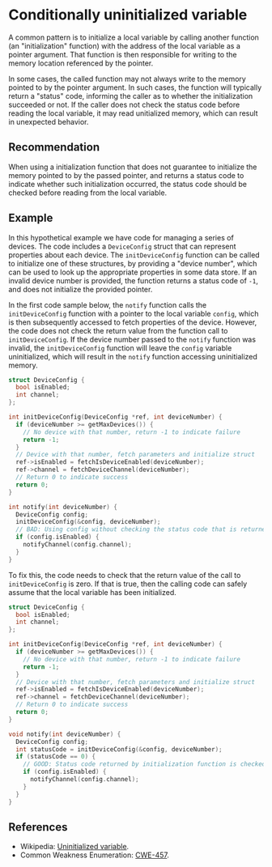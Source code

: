 # Conditionally uninitialized variable
A common pattern is to initialize a local variable by calling another function (an "initialization" function) with the address of the local variable as a pointer argument. That function is then responsible for writing to the memory location referenced by the pointer.

In some cases, the called function may not always write to the memory pointed to by the pointer argument. In such cases, the function will typically return a "status" code, informing the caller as to whether the initialization succeeded or not. If the caller does not check the status code before reading the local variable, it may read unitialized memory, which can result in unexpected behavior.


## Recommendation
When using a initialization function that does not guarantee to initialize the memory pointed to by the passed pointer, and returns a status code to indicate whether such initialization occurred, the status code should be checked before reading from the local variable.


## Example
In this hypothetical example we have code for managing a series of devices. The code includes a `DeviceConfig` struct that can represent properties about each device. The `initDeviceConfig` function can be called to initialize one of these structures, by providing a "device number", which can be used to look up the appropriate properties in some data store. If an invalid device number is provided, the function returns a status code of `-1`, and does not initialize the provided pointer.

In the first code sample below, the `notify` function calls the `initDeviceConfig` function with a pointer to the local variable `config`, which is then subsequently accessed to fetch properties of the device. However, the code does not check the return value from the function call to `initDeviceConfig`. If the device number passed to the `notify` function was invalid, the `initDeviceConfig` function will leave the `config` variable uninitialized, which will result in the `notify` function accessing uninitialized memory.


```c
struct DeviceConfig {
  bool isEnabled;
  int channel;
};

int initDeviceConfig(DeviceConfig *ref, int deviceNumber) {
  if (deviceNumber >= getMaxDevices()) {
    // No device with that number, return -1 to indicate failure
    return -1;
  }
  // Device with that number, fetch parameters and initialize struct
  ref->isEnabled = fetchIsDeviceEnabled(deviceNumber);
  ref->channel = fetchDeviceChannel(deviceNumber);
  // Return 0 to indicate success
  return 0;
}

int notify(int deviceNumber) {
  DeviceConfig config;
  initDeviceConfig(&config, deviceNumber);
  // BAD: Using config without checking the status code that is returned
  if (config.isEnabled) {
    notifyChannel(config.channel);
  }
}

```
To fix this, the code needs to check that the return value of the call to `initDeviceConfig` is zero. If that is true, then the calling code can safely assume that the local variable has been initialized.


```c
struct DeviceConfig {
  bool isEnabled;
  int channel;
};

int initDeviceConfig(DeviceConfig *ref, int deviceNumber) {
  if (deviceNumber >= getMaxDevices()) {
    // No device with that number, return -1 to indicate failure
    return -1;
  }
  // Device with that number, fetch parameters and initialize struct
  ref->isEnabled = fetchIsDeviceEnabled(deviceNumber);
  ref->channel = fetchDeviceChannel(deviceNumber);
  // Return 0 to indicate success
  return 0;
}

void notify(int deviceNumber) {
  DeviceConfig config;
  int statusCode = initDeviceConfig(&config, deviceNumber);
  if (statusCode == 0) {
    // GOOD: Status code returned by initialization function is checked, so this is safe
    if (config.isEnabled) {
      notifyChannel(config.channel);
    }
  }
}

```

## References
* Wikipedia: [Uninitialized variable](https://en.wikipedia.org/wiki/Uninitialized_variable).
* Common Weakness Enumeration: [CWE-457](https://cwe.mitre.org/data/definitions/457.html).
